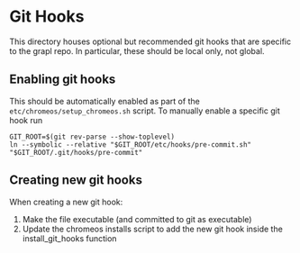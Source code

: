# Git Hooks

This directory houses optional but recommended git hooks that are specific to
the grapl repo. In particular, these should be local only, not global.

## Enabling git hooks

This should be automatically enabled as part of the
`etc/chromeos/setup_chromeos.sh` script. To manually enable a specific git hook
run

```
GIT_ROOT=$(git rev-parse --show-toplevel)
ln --symbolic --relative "$GIT_ROOT/etc/hooks/pre-commit.sh" "$GIT_ROOT/.git/hooks/pre-commit"
```

## Creating new git hooks

When creating a new git hook:

1. Make the file executable (and committed to git as executable)
2. Update the chromeos installs script to add the new git hook inside the install_git_hooks function
